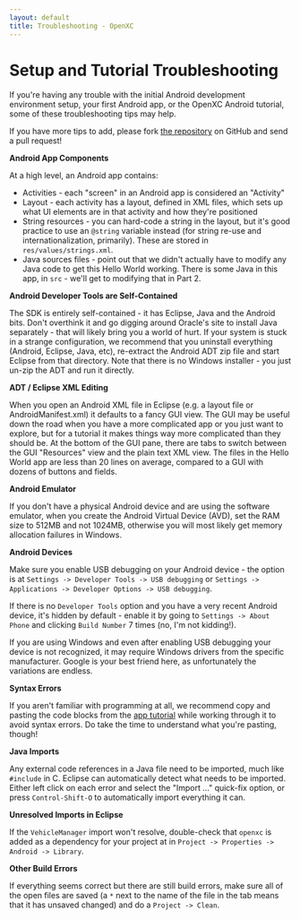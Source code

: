 ```yaml
---
layout: default
title: Troubleshooting - OpenXC
---
```


<div class="page-header">
    <h1>Setup and Tutorial Troubleshooting</h1>
</div>

If you're having any trouble with the initial Android development environment
setup, your first Android app, or the OpenXC Android tutorial, some of these
troubleshooting tips may help.

If you have more tips to add, please fork [the
repository](https://github.com/openxc/openxcplatform.com) on GitHub and send a
pull request!

**Android App Components**

At a high level, an Android app contains:

* Activities - each "screen" in an Android app is considered an "Activity"
* Layout - each activity has a layout, defined in XML files, which sets up what
    UI elements are in that activity and how they're positioned
* String resources - you can hard-code a string in the layout, but it's good
    practice to use an `@string` variable instead (for string re-use and
    internationalization, primarily). These are stored in
    `res/values/strings.xml`.
* Java sources files - point out that we didn't actually have to modify any
Java code to get this Hello World working. There is some Java in this app, in
`src` - we'll get to modifying that in Part 2.

**Android Developer Tools are Self-Contained**

The SDK is entirely self-contained - it has Eclipse, Java and the Android
bits. Don't overthink it and go digging around Oracle's site to install Java
separately - that will likely bring you a world of hurt. If your system is stuck
in a strange configuration, we recommend that you uninstall everything (Android,
Eclipse, Java, etc), re-extract the Android ADT zip file and start Eclipse
from that directory. Note that there is no Windows installer - you just un-zip
the ADT and run it directly.

**ADT / Eclipse XML Editing**

When you open an Android XML file in Eclipse (e.g. a layout file or
AndroidManifest.xml) it defaults to a fancy GUI view. The GUI may be useful down
the road when you have a more complicated app or you just want to explore, but
for a tutorial it makes things way more complicated than they should be. At the
bottom of the GUI pane, there are tabs to switch between the GUI "Resources"
view and the plain text XML view. The files in the Hello World app are less than
20 lines on average, compared to a GUI with dozens of buttons and fields.

**Android Emulator**

If you don't have a physical Android device and are using the software emulator,
when you create the Android Virtual Device (AVD), set the RAM size to 512MB and
not 1024MB, otherwise you will most likely get memory allocation failures in
Windows.

**Android Devices**

Make sure you enable USB debugging on your Android device -
the option is at `Settings -> Developer Tools -> USB debugging` or `Settings ->
Applications -> Developer Options -> USB debugging`.

If there is no `Developer Tools` option and you have a very recent Android
device, it's hidden by default - enable it by going to `Settings -> About
Phone` and clicking `Build Number` 7 times (no, I'm not kidding!).

If you are using Windows and even after enabling USB debugging your device is
not recognized, it may require Windows drivers from the specific manufacturer.
Google is your best friend here, as unfortunately the variations are endless.

**Syntax Errors**

If you aren't familiar with programming at all, we recommend copy and pasting
the code blocks from the [app
tutorial](http://openxcplatform.com/getting-started/tutorial.html) while working
through it to avoid syntax errors. Do take the time to understand what you're
pasting, though!

**Java Imports**

Any external code references in a Java file need to be imported, much like
`#include` in C. Eclipse can automatically detect what needs to be imported.
Either left click on each error and select the "Import ..." quick-fix option, or
press `Control-Shift-O` to automatically import everything it can.

**Unresolved Imports in Eclipse**

If the `VehicleManager` import won't resolve, double-check that `openxc` is added
as a dependency for your project at in `Project -> Properties -> Android ->
Library`.

**Other Build Errors**

If everything seems correct but there are still build errors, make sure all of
the open files are saved (a `*` next to the name of the file in the tab means
that it has unsaved changed) and do a `Project -> Clean`.
